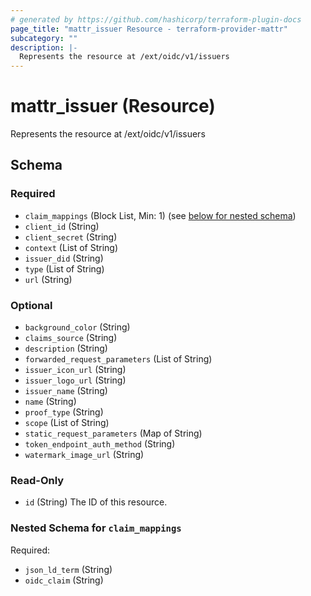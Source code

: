 ```yaml
---
# generated by https://github.com/hashicorp/terraform-plugin-docs
page_title: "mattr_issuer Resource - terraform-provider-mattr"
subcategory: ""
description: |-
  Represents the resource at /ext/oidc/v1/issuers
---
```


# mattr_issuer (Resource)

Represents the resource at /ext/oidc/v1/issuers



<!-- schema generated by tfplugindocs -->
## Schema

### Required

- `claim_mappings` (Block List, Min: 1) (see [below for nested schema](#nestedblock--claim_mappings))
- `client_id` (String)
- `client_secret` (String)
- `context` (List of String)
- `issuer_did` (String)
- `type` (List of String)
- `url` (String)

### Optional

- `background_color` (String)
- `claims_source` (String)
- `description` (String)
- `forwarded_request_parameters` (List of String)
- `issuer_icon_url` (String)
- `issuer_logo_url` (String)
- `issuer_name` (String)
- `name` (String)
- `proof_type` (String)
- `scope` (List of String)
- `static_request_parameters` (Map of String)
- `token_endpoint_auth_method` (String)
- `watermark_image_url` (String)

### Read-Only

- `id` (String) The ID of this resource.

<a id="nestedblock--claim_mappings"></a>
### Nested Schema for `claim_mappings`

Required:

- `json_ld_term` (String)
- `oidc_claim` (String)


